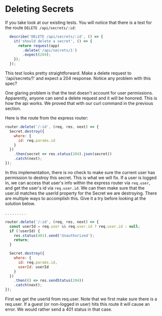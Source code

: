 # Deleting Secrets

If you take look at our existing tests. You will notice that there is a test for the route `DELETE /api/secrets/:id`:

```javascript
  describe('DELETE /api/secrets/:id', () => {
    it('should delete a secret', () => {
      return request(app)
        .delete('/api/secrets/1')
        .expect(204);
    });
  });
``` 
This test looks pretty straightforward. Make a delete request to '/api/secrets/1' and expect a 204 response. Notice any problem with this spec?

One glaring problem is that the test doesn't account for user permissions. Apparently, anyone can send a delete request and it will be honored. This is how the api works. We proved that with our curl command in the previous section.

Here is the route from the express router:

```javascript
router.delete('/:id', (req, res, next) => {
  Secret.destroy({
    where: {
      id: req.params.id
    }
  })
    .then(secret => res.status(204).json(secret))
    .catch(next);
});
```
In this implementation, there is no check to make sure the current user has permission to destroy this secret. This is what we will fix. If a user is logged in, we can access that user's info within the express router via `req.user`, and get the user's id via `req.user.id`. We can then make sure that the user.id matches the userId property for the Secret we are destroying. There are multiple ways to accomplish this. Give it a try before looking at the solution below.

.
.
.
.
.
.
.
.
.

``` javascript
router.delete('/:id', (req, res, next) => {
  const userId = req.user && req.user.id ? req.user.id : null;
  if (!userId) {
    res.status(401).send('Unauthorized');
    return;
  }

  Secret.destroy({
    where: {
      id: req.params.id,
      userId: userId
    }
  })
    .then(() => res.sendStatus(204))
    .catch(next);
});
```
First we get the userId from req.user. Note that we first make sure there is a req.user. If a guest (or non-logged in user) hits this route it will cause an error. We would rather send a 401 status in that case. 